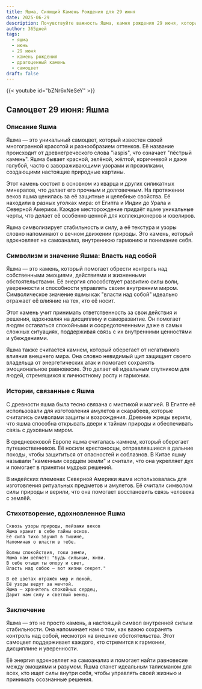 ```yaml
---
title: Яшма, Сияющий Камень Рождения для 29 июня
date: 2025-06-29
description: Почувствуйте важность Яшма, камня рождения 29 июня, который символизирует Власть над собой. Пусть его красота и значение осветят ваш день.
author: 365дней
tags:
  - яшма
  - июнь
  - 29 июня
  - камень рождения
  - драгоценный камень
  - самоцвет
draft: false
---
```


{{< youtube id="bZNr6xNeSeY" >}}

## Самоцвет 29 июня: Яшма

### Описание Яшма

Яшма — это уникальный самоцвет, который известен своей многогранной красотой и разнообразием оттенков. Её название происходит от древнегреческого слова "iaspis", что означает "пёстрый камень". Яшма бывает красной, зелёной, жёлтой, коричневой и даже голубой, часто с завораживающими узорами и прожилками, создающими настоящие природные картины.

Этот камень состоит в основном из кварца и других силикатных минералов, что делает его прочным и долговечным. На протяжении веков яшма ценилась за её защитные и целебные свойства. Её находили в разных уголках мира: от Египта и Индии до Урала и Северной Америки. Каждое месторождение придаёт яшме уникальные черты, что делает её особенно ценной для коллекционеров и ювелиров.

Яшма символизирует стабильность и силу, а её текстура и узоры словно напоминают о вечном движении природы. Это камень, который вдохновляет на самоанализ, внутреннюю гармонию и понимание себя.

### Символизм и значение Яшма: Власть над собой

Яшма — это камень, который помогает обрести контроль над собственными эмоциями, действиями и жизненными обстоятельствами. Её энергия способствует развитию силы воли, уверенности и способности управлять своим внутренним миром. Символическое значение яшмы как "власти над собой" идеально отражает её влияние на тех, кто её носит.

Этот камень учит принимать ответственность за свои действия и решения, вдохновляя на дисциплину и саморазвитие. Он помогает людям оставаться спокойными и сосредоточенными даже в самых сложных ситуациях, поддерживая связь с их внутренними ценностями и убеждениями.

Яшма также считается камнем, который оберегает от негативного влияния внешнего мира. Она словно невидимый щит защищает своего владельца от энергетических атак и помогает сохранять эмоциональное равновесие. Это делает её идеальным спутником для людей, стремящихся к личностному росту и гармонии.

### Истории, связанные с Яшма

С древности яшма была тесно связана с мистикой и магией. В Египте её использовали для изготовления амулетов и скарабеев, которые считались символами защиты и возрождения. Древние жрецы верили, что яшма способна открывать двери к тайнам природы и обеспечивать связь с духовным миром.

В средневековой Европе яшма считалась камнем, который оберегает путешественников. Её носили крестоносцы, отправлявшиеся в дальние походы, чтобы защититься от опасностей и соблазнов. В Китае яшму называли "каменным сердцем земли" и считали, что она укрепляет дух и помогает в принятии мудрых решений.

В индейских племенах Северной Америки яшма использовалась для изготовления ритуальных предметов и амулетов. Её считали символом силы природы и верили, что она помогает восстановить связь человека с землёй.

### Стихотворение, вдохновленное Яшма

```
Сквозь узоры природы, пейзажи веков  
Яшма хранит в себе тайны основ.  
Её сила тихо звучит в тишине,  
Напоминая о власти в тебе.

Волны спокойствия, токи земли,  
Яшма нам шепчет: "Будь сильным, живи.  
В себе отыщи ты опору и свет,  
Власть над собою — вот жизни секрет."

В её цветах отражён мир и покой,  
Её узоры ведут за мечтой.  
Яшма — хранитель спокойных сердец,  
Дарит нам силу и светлый венец.
```

### Заключение

Яшма — это не просто камень, а настоящий символ внутренней силы и стабильности. Она напоминает нам о том, как важно сохранять контроль над собой, несмотря на внешние обстоятельства. Этот самоцвет поддерживает каждого, кто стремится к гармонии, дисциплине и уверенности.

Её энергия вдохновляет на самоанализ и помогает найти равновесие между эмоциями и разумом. Яшма станет идеальным талисманом для всех, кто ищет силы внутри себя, чтобы управлять своей жизнью и принимать осознанные решения.